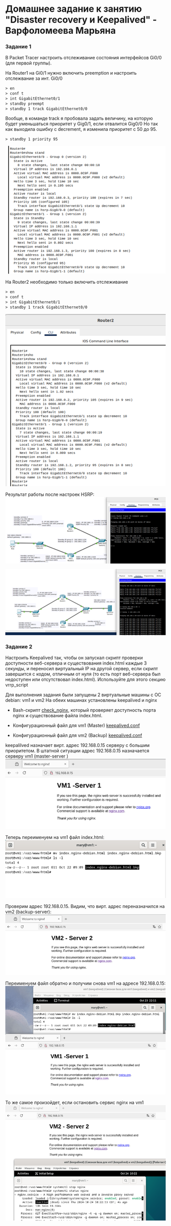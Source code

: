 # Домашнее задание к занятию "Disaster recovery и Keepalived" - Варфоломеева Марьяна

### Задание 1

В Packet Tracer настроить отслеживание состояния интерфейсов Gi0/0 (для первой группы).

На Router1 на Gi0/1 нужно включить preemption и настроить отслежвание за инт. Gi0/0

```
> en
> conf t
> int GigabitEthernet0/1
> standby preempt 
> standby 1 track GigabitEthernet0/0
```

Вообще, в команде track я пробовала задать величину, на которую будет уменьшаться приоритет у Gig0/1, если отвалится Gig0/0
Но так как выходила ошибку с decrement, я изменила приоритет c 50 до 95. 
```
> standby 1 priority 95
```
![](./img/6.png)

На Router2 необходимо только включить отслеживание
```
> en
> conf t
> int GigabitEthernet0/1
> standby 1 track GigabitEthernet0/0
```
![](./img/7.png)

Результат работы  после настроек HSRP:
![](./img/8.png)

![](./img/9.png)

### Задание 2

Настроить Keepalived так, чтобы он запускал скрипт проверки доступности веб-сервера и существования 
index.html каждые 3 секунды, и переносил виртуальный IP на другой сервер, если скрипт завершится с кодом,
отличным от нуля (то есть порт веб-сервера был недоступен или отсутствовал index.html). 
Используйте для этого секцию vrrp_script

Для выполнения задания были запущены 2 виртуальные машины с ОС debian: vm1 и vm2
На обеих машинах  установлены keepalived и nginx

 - Bash-скрипт [check_nginx](./files/check_nginx), который проверяет доступность порта nginx и 
существование файла index.html.

 - Конфигурационный файл для vm1 (Master) [keepalived.conf](./files/keepalived.conf)

 - Конфигурационный файл для vm2 (Backup) [keepalived.conf](./files/keepalived.conf.bkp)



keepalilved назначает вирт. адрес  192.168.0.15 серверу с большим приоритетом.
В штатной ситуации адрес 192.168.0.15 назначается серверу vm1 (master-server )
![](./img/1.png)

Теперь переименуем на vm1 файл index.html:
![](./img/2.png)

Проверим адрес 192.168.0.15. Видим, что вирт. адрес переназначился на vm2 (backup-server):
![](./img/3.png)

Переименуем файл обратно и получим снова vm1 на адресе 192.168.0.15:
![](./img/4.png)

То же самое произойдет, если  остановить сервис nginx на vm1
![](./img/5.png)


